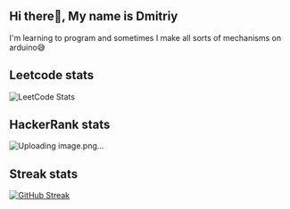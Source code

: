 
## Hi there👋, My name is Dmitriy

I'm learning to program and sometimes I make all sorts of mechanisms on arduino😅

## Leetcode stats
![LeetCode Stats](https://leetcode.card.workers.dev/Phaser2028?theme=dark&font=baloo&extension=null)

## HackerRank stats
![Uploading image.png…]()

## Streak stats
[![GitHub Streak](http://github-readme-streak-stats.herokuapp.com?user=Phaser2028&theme=dark)](https://git.io/streak-stats) 


